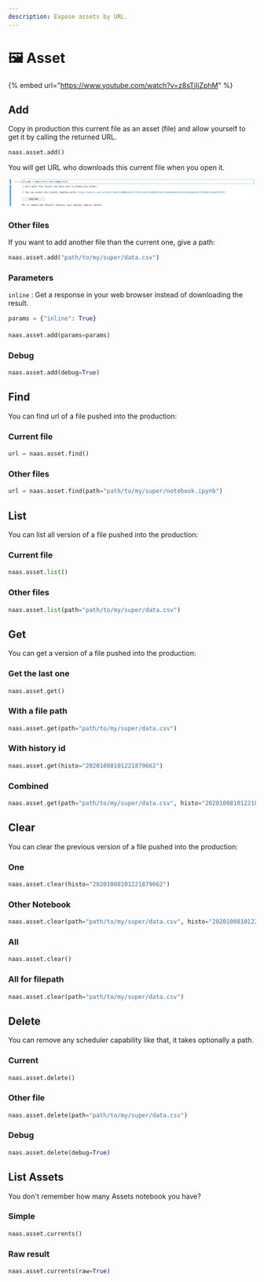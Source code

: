 ```yaml
---
description: Expose assets by URL.
---
```


# 🖼️ Asset

{% embed url="https://www.youtube.com/watch?v=z8sTjIiZphM" %}

## Add

Copy in production this current file as an asset \(file\) and allow yourself to get it by calling the returned URL.

```python
naas.asset.add()
```

You will get URL who downloads this current file when you open it.

![screenshot-add-asset](../.gitbook/assets/screenshot-2020-10-07-at-18.34.12.png)

### Other files

If you want to add another file than the current one, give a path:

```python
naas.asset.add("path/to/my/super/data.csv")
```

### Parameters

`inline` : Get a response in your web browser instead of downloading the result.

```python
params = {"inline": True}

naas.asset.add(params=params)
```

### Debug

```python
naas.asset.add(debug=True)
```

## Find

You can find url of a file pushed into the production:

### Current file

```python
url = naas.asset.find()
```

### Other files 

```python
url = naas.asset.find(path="path/to/my/super/notebook.ipynb")
```

## List 

You can list all version of a file pushed into the production:

### Current file

```python
naas.asset.list()
```

### Other files 

```python
naas.asset.list(path="path/to/my/super/data.csv")
```

## Get 

You can get a version of a file pushed into the production:

### Get the last one

```python
naas.asset.get()
```

### With a file path

```python
naas.asset.get(path="path/to/my/super/data.csv")
```

### With history id

```python
naas.asset.get(histo="20201008101221879662")
```

### Combined

```python
naas.asset.get(path="path/to/my/super/data.csv", histo="20201008101221879662")
```

## Clear

You can clear the previous version of a file pushed into the production:

### One

```python
naas.asset.clear(histo="20201008101221879662")
```

### Other Notebook

```python
naas.asset.clear(path="path/to/my/super/data.csv", histo="20201008101221879662")
```

### All

```python
naas.asset.clear()
```

### All for filepath

```python
naas.asset.clear(path="path/to/my/super/data.csv")
```

## Delete

You can remove any scheduler capability like that, it takes optionally a path.

### Current

```python
naas.asset.delete()
```

### Other file

```python
naas.asset.delete(path="path/to/my/super/data.csv")
```

### Debug

```python
naas.asset.delete(debug=True)
```

## List Assets

You don't remember how many Assets notebook you have?

### Simple

```python
naas.asset.currents()
```

### Raw result 

```python
naas.asset.currents(raw=True)
```

